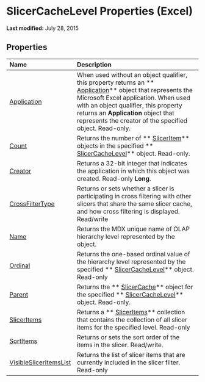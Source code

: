 
# SlicerCacheLevel Properties (Excel)

 **Last modified:** July 28, 2015


## Properties



|**Name**|**Description**|
|:-----|:-----|
| [Application](5c1be374-4f35-b6cb-1120-6ab15c467a00.md)|When used without an object qualifier, this property returns an  ** [Application](19b73597-5cf9-4f56-8227-b5211f657f6f.md)** object that represents the Microsoft Excel application. When used with an object qualifier, this property returns an **Application** object that represents the creator of the specified object. Read-only.|
| [Count](143e99c0-68a6-c142-75c0-6f9b726c5d7c.md)|Returns the number of  ** [SlicerItem](cb93cd82-fc3a-f6b7-ae64-db6312db649d.md)** objects in the specified ** [SlicerCacheLevel](d73ff7ab-4d7a-6a73-3716-11dc6716688d.md)** object. Read-only.|
| [Creator](9d590acb-150d-3573-534d-436778fdc61b.md)|Returns a 32-bit integer that indicates the application in which this object was created. Read-only  **Long**.|
| [CrossFilterType](2e91a528-a253-e731-6f11-a33f9ee6d9e2.md)|Returns or sets whether a slicer is participating in cross filtering with other slicers that share the same slicer cache, and how cross filtering is displayed. Read/write|
| [Name](eaad75d7-943a-87cb-f933-7f7e141eedd9.md)|Returns the MDX unique name of OLAP hierarchy level represented by the object.|
| [Ordinal](cd4cff56-8974-7dd5-8fc0-9a21a86a06dc.md)|Returns the one-based ordinal value of the hierarchy level represented by the specified  ** [SlicerCacheLevel](d73ff7ab-4d7a-6a73-3716-11dc6716688d.md)** object. Read-only|
| [Parent](74e71f1e-8f42-db30-459d-80250c54af4e.md)|Returns the  ** [SlicerCache](6e6533e3-0503-a1d3-9ecd-f7997233565f.md)** object for the specified ** [SlicerCacheLevel](d73ff7ab-4d7a-6a73-3716-11dc6716688d.md)** object. Read-only.|
| [SlicerItems](3e1ae3f3-3c47-fae2-ef85-8404d95f2f81.md)|Returns a  ** [SlicerItems](80bbbbab-711a-cefb-255b-94fe2994d3c8.md)** collection that contains the collection of all slicer items for the specified level. Read-only|
| [SortItems](dd08c2d8-3502-d078-5c69-ab678ea9b801.md)|Returns or sets the sort order of the items in the slicer. Read/write.|
| [VisibleSlicerItemsList](68c0800b-4130-59f2-d0c0-7cad49b98f0d.md)|Returns the list of slicer items that are currently included in the slicer filter. Read-only|
